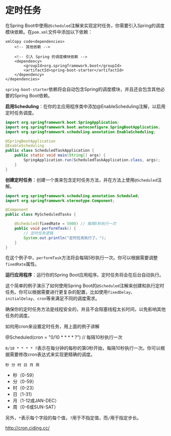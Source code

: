 # 定时任务

在Spring Boot中使用`@Scheduled`注解来实现定时任务，你需要引入Spring的调度模块依赖。在`pom.xml`文件中添加以下依赖：

```
xmlCopy code<dependencies>
    <!-- 其他依赖 -->

    <!-- 引入 Spring 的调度模块依赖 -->
    <dependency>
        <groupId>org.springframework.boot</groupId>
        <artifactId>spring-boot-starter</artifactId>
    </dependency>
</dependencies>
```

`spring-boot-starter`依赖将会自动包含Spring的调度模块，并且还会包含其他必要的Spring Boot依赖。



**启用Scheduling**：在你的主应用程序类中添加@EnableScheduling注解，以启用定时任务调度。

```java
import org.springframework.boot.SpringApplication;
import org.springframework.boot.autoconfigure.SpringBootApplication;
import org.springframework.scheduling.annotation.EnableScheduling;

@SpringBootApplication
@EnableScheduling
public class ScheduledTaskApplication {
    public static void main(String[] args) {
        SpringApplication.run(ScheduledTaskApplication.class, args);
    }
}

```

**创建定时任务**：创建一个类来包含定时任务方法，并在方法上使用`@Scheduled`注解。

```java
import org.springframework.scheduling.annotation.Scheduled;
import org.springframework.stereotype.Component;

@Component
public class MyScheduledTasks {

    @Scheduled(fixedRate = 5000) // 每隔5秒执行一次
    public void performTask() {
        // 定时任务逻辑
        System.out.println("定时任务执行了。");
    }
}

```

在这个例子中，`performTask`方法将会每隔5秒执行一次。你可以根据需要调整`fixedRate`属性。



**运行应用程序**：运行你的Spring Boot应用程序。定时任务将会在后台自动执行。

这个简单的例子演示了如何使用Spring Boot的`@Scheduled`注解来创建和执行定时任务。你可以根据需要进行更复杂的配置，比如使用`fixedDelay`、`initialDelay`、`cron`等来满足不同的调度需求。

确保你的定时任务方法是线程安全的，并且不会阻塞线程太长时间，以免影响其他任务的调度。



如何用cron来设置定时任务，用上面的例子讲解

@Scheduled(cron = "0/10 * * * * ?") // 每隔10秒执行一次



`0/10 * * * * ?`表示在每分钟的每秒的第0秒开始，每隔10秒执行一次。你可以根据需要修改cron表达式来实现更精确的调度。

```
秒 分 时 日 月 周
```



- 秒（0-59）
- 分（0-59）
- 时（0-23）
- 日（1-31）
- 月（1-12或JAN-DEC）
- 周（0-6或SUN-SAT）

另外，`*`表示每个字段的每个值，`?`用于不指定值，而`/`用于指定步长。

http://cron.ciding.cc/
